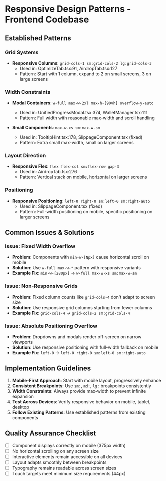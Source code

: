 # Responsive Design Patterns - Frontend Codebase

## Established Patterns

### Grid Systems

- **Responsive Columns**: `grid-cols-1 sm:grid-cols-2 lg:grid-cols-3`
  - Used in: OptimizeTab.tsx:91, AirdropTab.tsx:127
  - Pattern: Start with 1 column, expand to 2 on small screens, 3 on large screens

### Width Constraints

- **Modal Containers**: `w-full max-w-2xl max-h-[90vh] overflow-y-auto`
  - Used in: UnifiedProgressModal.tsx:374, WalletManager.tsx:111
  - Pattern: Full width with reasonable max-width and scroll handling

- **Small Components**: `max-w-xs sm:max-w-sm`
  - Used in: TooltipHint.tsx:178, SlippageComponent.tsx (fixed)
  - Pattern: Extra small max-width, small on larger screens

### Layout Direction

- **Responsive Flex**: `flex flex-col sm:flex-row gap-3`
  - Used in: AirdropTab.tsx:276
  - Pattern: Vertical stack on mobile, horizontal on larger screens

### Positioning

- **Responsive Positioning**: `left-0 right-0 sm:left-0 sm:right-auto`
  - Used in: SlippageComponent.tsx (fixed)
  - Pattern: Full-width positioning on mobile, specific positioning on larger screens

## Common Issues & Solutions

### Issue: Fixed Width Overflow

- **Problem**: Components with `min-w-[Npx]` cause horizontal scroll on mobile
- **Solution**: Use `w-full max-w-*` pattern with responsive variants
- **Example Fix**: `min-w-[280px]` → `w-full max-w-xs sm:max-w-sm`

### Issue: Non-Responsive Grids

- **Problem**: Fixed column counts like `grid-cols-4` don't adapt to screen size
- **Solution**: Use responsive grid columns starting from fewer columns
- **Example Fix**: `grid-cols-4` → `grid-cols-2 sm:grid-cols-4`

### Issue: Absolute Positioning Overflow

- **Problem**: Dropdowns and modals render off-screen on narrow viewports
- **Solution**: Use responsive positioning with full-width fallback on mobile
- **Example Fix**: `left-0` → `left-0 right-0 sm:left-0 sm:right-auto`

## Implementation Guidelines

1. **Mobile-First Approach**: Start with mobile layout, progressively enhance
2. **Consistent Breakpoints**: Use `sm:`, `md:`, `lg:` breakpoints consistently
3. **Width Constraints**: Always provide max-width to prevent infinite expansion
4. **Test Across Devices**: Verify responsive behavior on mobile, tablet, desktop
5. **Follow Existing Patterns**: Use established patterns from existing components

## Quality Assurance Checklist

- [ ] Component displays correctly on mobile (375px width)
- [ ] No horizontal scrolling on any screen size
- [ ] Interactive elements remain accessible on all devices
- [ ] Layout adapts smoothly between breakpoints
- [ ] Typography remains readable across screen sizes
- [ ] Touch targets meet minimum size requirements (44px)
